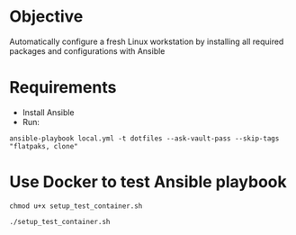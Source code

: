 # Objective
Automatically configure a fresh Linux workstation by installing all required packages and configurations with Ansible

# Requirements
- Install Ansible
- Run:
```
ansible-playbook local.yml -t dotfiles --ask-vault-pass --skip-tags "flatpaks, clone"
```
# Use Docker to test Ansible playbook

```chmod u+x setup_test_container.sh```

```./setup_test_container.sh```
